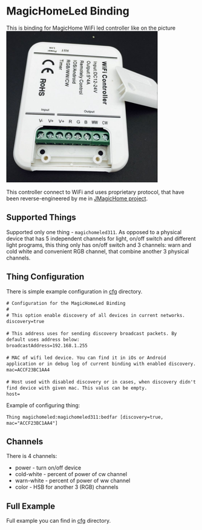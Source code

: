 # MagicHomeLed Binding

This is binding for MagicHome WiFi led controller like on the picture 
<img src="readme/controller.jpg" width="400" height="400" alt="Controller photo" title="This is realy mine controller"/>

This controller connect to WiFi and uses proprietary protocol, that have been reverse-engineered by me in [JMagicHome project](https://github.com/tfedyanin/MagicHome-WifiLedController.git).

## Supported Things

Supported only one thing - `magichomeled311`. As opposed to a physical device that has 5 independent channels for light, on/off switch and different light programs, this thing only has on/off switch and 3 channels: warn and cold white and convenient RGB channel, that combine another 3 physical channels.

## Thing Configuration
There is simple example configuration in [cfg](cfg/things/demo.things) directory.

```
# Configuration for the MagicHomeLed Binding
#
# This option enable discovery of all devices in current networks.
discovery=true

# This address uses for sending discovery broadcast packets. By default uses address below:
broadcastAddress=192.168.1.255

# MAC of wifi led device. You can find it in iOs or Android application or in debug log of current binding with enabled discovery.
mac=ACCF23BC1AA4

# Host used with disabled discovery or in cases, when discovery didn't find device with given mac. This valus can be empty.
host=
```
Example of configuring thing:
```
Thing magichomeled:magichomeled311:bedfar [discovery=true, mac="ACCF23BC1AA4"]
```


## Channels
There is 4 channels:
* power - turn on/off device
* cold-white - percent of power of cw channel
* warn-white - percent of power of ww channel
* color - HSB for another 3 (RGB) channels

## Full Example

Full example you can find in [cfg](cfg/) directory.
